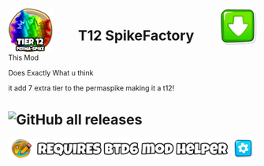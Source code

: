<a href="https://github.com/Mattcy1/T12SpikeFactory/releases/latest/download/T12SpikeFactory.dll">
    <img align="left" alt="Icon" height="90" src="Icon.png">
    <img align="right" alt="Download" height="75" src="https://raw.githubusercontent.com/gurrenm3/BTD-Mod-Helper/master/BloonsTD6%20Mod%20Helper/Resources/DownloadBtn.png">
</a>

<h1 align="center">T12 SpikeFactory</h1>

This Mod

Does Exactly What u think

it add 7 extra tier to the permaspike making it a t12!

<h1 aling="left"><img alt="GitHub all releases" height="25" src="https://img.shields.io/github/downloads/Mattcy1/T12SpikeFactory/total?label=Total%20Dowloads"></h1>

[![Requires BTD6 Mod Helper](https://raw.githubusercontent.com/gurrenm3/BTD-Mod-Helper/master/banner.png)](https://github.com/gurrenm3/BTD-Mod-Helper#readme)
